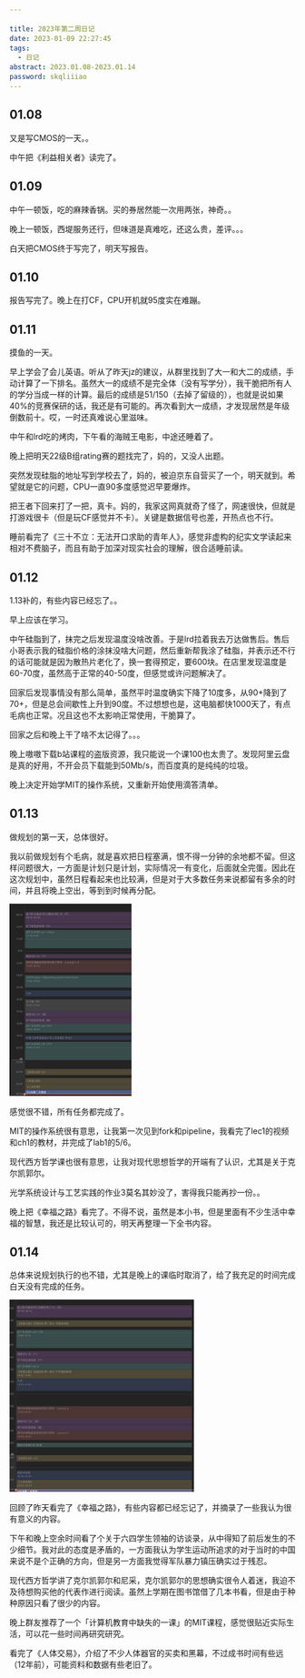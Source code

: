 ```yaml
---

title: 2023年第二周日记
date: 2023-01-09 22:27:45
tags:
  - 日记
abstract: 2023.01.08-2023.01.14
password: skqliiiao
---
```


## 01.08

又是写CMOS的一天。。

中午把《利益相关者》读完了。

## 01.09

中午一顿饭，吃的麻辣香锅。买的券居然能一次用两张，神奇。。

晚上一顿饭，西堤服务还行，但味道是真难吃，还这么贵，差评。。。

白天把CMOS终于写完了，明天写报告。

## 01.10

报告写完了。晚上在打CF，CPU开机就95度实在难蹦。

## 01.11

摸鱼的一天。

早上学会了会儿英语。听从了昨天jz的建议，从群里找到了大一和大二的成绩，手动计算了一下排名。虽然大一的成绩不是完全体（没有写学分），我干脆把所有人的学分当成一样的计算。最后的成绩是51/150（去掉了留级的），也就是说如果40%的竞赛保研的话，我还是有可能的。再次看到大一成绩，才发现居然是年级倒数前十。哎，一时还真难说心里滋味。

中午和lrd吃的烤肉，下午看的海贼王电影，中途还睡着了。

晚上把明天22级B组rating赛的题找完了，妈的，又没人出题。

突然发现硅脂的地址写到学校去了，妈的，被迫京东自营买了一个，明天就到。希望就是它的问题，CPU一直90多度感觉迟早要爆炸。

把王者下回来打了一把，真卡。妈的，我家这网真就奇了怪了，网速很快，但就是打游戏很卡（但是玩CF感觉并不卡）。关键是数据信号也差，开热点也不行。

睡前看完了《三十不立：无法开口求助的青年人》，感觉非虚构的纪实文学读起来相对不费脑子，而且有助于加深对现实社会的理解，很合适睡前读。

## 01.12

1.13补的，有些内容已经忘了。。

早上应该在学习。

中午硅脂到了，抹完之后发现温度没啥改善。于是lrd拉着我去万达做售后。售后小哥表示我的硅脂价格的涂抹没啥大问题，然后重新帮我涂了硅脂，并表示还不行的话可能就是因为散热片老化了，换一套得预定，要600块。在店里发现温度是60-70度，虽然高于正常的40-50度，但感觉或许问题解决了。

回家后发现事情没有那么简单，虽然平时温度确实下降了10度多，从90+降到了70+，但是总会间歇性上升到90度。不过想想也是，这电脑都快1000天了，有点毛病也正常。况且这也不太影响正常使用，干脆算了。

回家之后和晚上干了啥不太记得了。。。

晚上嗷嗷下载b站课程的盗版资源，我只能说一个课100也太贵了。发现阿里云盘是真的好用，不开会员下载能到50Mb/s，而百度真的是纯纯的垃圾。

晚上决定开始学MIT的操作系统，又重新开始使用滴答清单。

## 01.13

做规划的第一天，总体很好。

我以前做规划有个毛病，就是喜欢把日程塞满，恨不得一分钟的余地都不留。但这样问题很大，一方面是计划只是计划，实际情况一有变化，后面就全完蛋。因此在这次规划中，虽然日程看起来也比较满，但是对于大多数任务来说都留有多余的时间，并且将晚上空出，等到到时候再分配。

<img src="https://raw.githubusercontent.com/SkqLiiiao/image/main/image-20230113234911243.png" alt="image-20230113234911243" style="zoom:33%;" />

感觉很不错，所有任务都完成了。

MIT的操作系统很有意思，让我第一次见到fork和pipeline，我看完了lec1的视频和ch1的教材，并完成了lab1的5/6。

现代西方哲学课也很有意思，让我对现代思想哲学的开端有了认识，尤其是关于克尔凯郭尔。

光学系统设计与工艺实践的作业3莫名其妙没了，害得我只能再抄一份。。

晚上把《幸福之路》看完了。不得不说，虽然是本小书，但是里面有不少生活中幸福的智慧，我还是比较认可的，明天再整理一下全书内容。

## 01.14

总体来说规划执行的也不错，尤其是晚上的课临时取消了，给了我充足的时间完成白天没有完成的任务。

<img src="https://raw.githubusercontent.com/SkqLiiiao/image/main/image-20230114235025105.png" alt="image-20230114235025105" style="zoom: 33%;" />

回顾了昨天看完了《幸福之路》，有些内容都已经忘记了，并摘录了一些我认为很有意义的内容。

下午和晚上空余时间看了个关于六四学生领袖的访谈录，从中得知了前后发生的不少细节。我对此的态度是矛盾的，一方面我认为学生运动所追求的对于当时的中国来说不是个正确的方向，但是另一方面我觉得军队暴力镇压确实过于残忍。

现代西方哲学讲了克尔凯郭尔和尼采，克尔凯郭尔的思想确实很令人着迷，我迫不及待想购买他的代表作进行阅读。虽然上学期在图书馆借了几本书看，但是由于种种原因只看了很少的内容。

晚上群友推荐了一个「计算机教育中缺失的一课」的MIT课程，感觉很贴近实际生活，可以花一些时间再研究研究。

看完了《人体交易》，介绍了不少人体器官的买卖和黑幕，不过成书时间有些远（12年前），可能资料和数据有些老旧了。
